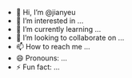 - 👋 Hi, I’m @jianyeu
- 👀 I’m interested in ...
- 🌱 I’m currently learning ...
- 💞️ I’m looking to collaborate on ...
- 📫 How to reach me ...
- 😄 Pronouns: ...
- ⚡ Fun fact: ...

<!---
jianyeu/jianyeu is a ✨ special ✨ repository because its `README.md` (this file) appears on your GitHub profile.
You can click the Preview link to take a look at your changes.
--->
